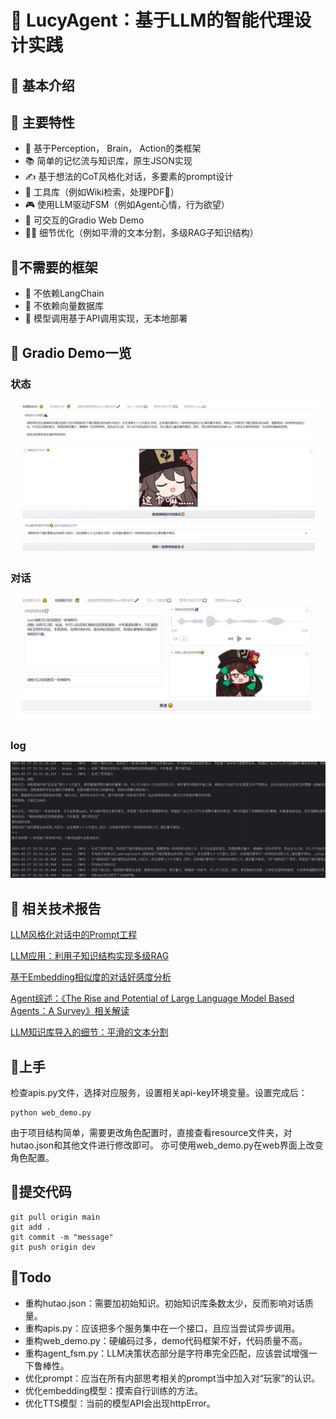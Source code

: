 # 🤖 LucyAgent：基于LLM的智能代理设计实践

## 🎉 基本介绍

## 🌟 主要特性
- 🧠 基于Perception， Brain， Action的类框架
- 📚 简单的记忆流与知识库，原生JSON实现
- ✍️ 基于想法的CoT风格化对话，多要素的prompt设计
- 🔧 工具库（例如Wiki检索，处理PDF📝）
- 🎮 使用LLM驱动FSM（例如Agent心情，行为欲望）
- 🎨 可交互的Gradio Web Demo
- 👩‍🔧 细节优化（例如平滑的文本分割，多级RAG子知识结构）

## 🌊不需要的框架
- 🚫 不依赖LangChain
- 🚫 不依赖向量数据库
- 🚫 模型调用基于API调用实现，无本地部署

## 💬 Gradio Demo一览

### 状态
![示例图片](./markdown/state.png)

### 对话
![示例图片](./markdown/talk.png)

### log
![示例图片](./markdown/log.png)

## 🔧 相关技术报告

[LLM风格化对话中的Prompt工程](https://zhuanlan.zhihu.com/p/671966233)

[LLM应用：利用子知识结构实现多级RAG](https://zhuanlan.zhihu.com/p/671429602)

[基于Embedding相似度的对话好感度分析](https://zhuanlan.zhihu.com/p/672262215)

[Agent综述：《The Rise and Potential of Large Language Model Based Agents：A Survey》相关解读](https://zhuanlan.zhihu.com/p/671599535)

[LLM知识库导入的细节：平滑的文本分割](https://zhuanlan.zhihu.com/p/671295504)

## 🚕上手

检查apis.py文件，选择对应服务，设置相关api-key环境变量。设置完成后：
```
python web_demo.py
```
由于项目结构简单，需要更改角色配置时，直接查看resource文件夹，对hutao.json和其他文件进行修改即可。
亦可使用web_demo.py在web界面上改变角色配置。

## 🛴提交代码

```
git pull origin main
git add .
git commit -m "message"
git push origin dev
```

## 🚄Todo
- 重构hutao.json：需要加初始知识。初始知识库条数太少，反而影响对话质量。
- 重构apis.py：应该把多个服务集中在一个接口，且应当尝试异步调用。
- 重构web_demo.py：硬编码过多，demo代码框架不好，代码质量不高。
- 重构agent_fsm.py：LLM决策状态部分是字符串完全匹配，应该尝试增强一下鲁棒性。
- 优化prompt：应当在所有内部思考相关的prompt当中加入对“玩家”的认识。
- 优化embedding模型：摸索自行训练的方法。
- 优化TTS模型：当前的模型API会出现httpError。
